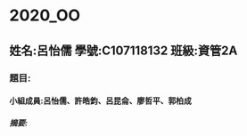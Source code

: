 # 2020_OO

## 姓名:呂怡儒  學號:C107118132 班級:資管2A

### 題目:         

#### 小組成員:呂怡儒、許皓鈞、呂昆侖、廖哲平、郭柏成

##### 摘要:
